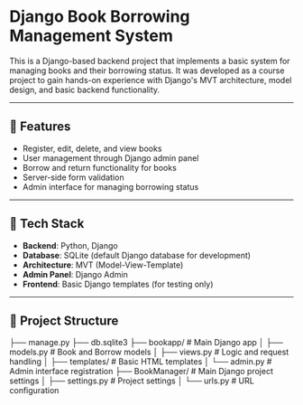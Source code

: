 # Django Book Borrowing Management System

This is a Django-based backend project that implements a basic system for managing books and their borrowing status. It was developed as a course project to gain hands-on experience with Django's MVT architecture, model design, and basic backend functionality.

---

## 🔧 Features

- Register, edit, delete, and view books
- User management through Django admin panel
- Borrow and return functionality for books
- Server-side form validation
- Admin interface for managing borrowing status

---

## 🧱 Tech Stack

- **Backend**: Python, Django
- **Database**: SQLite (default Django database for development)
- **Architecture**: MVT (Model-View-Template)
- **Admin Panel**: Django Admin
- **Frontend**: Basic Django templates (for testing only)

---

## 📂 Project Structure
├── manage.py 
├── db.sqlite3 
├── bookapp/ # Main Django app 
│ ├── models.py # Book and Borrow models 
│ ├── views.py # Logic and request handling 
│ ├── templates/ # Basic HTML templates 
│ └── admin.py # Admin interface registration 
├── BookManager/ # Main Django project settings 
│ ├── settings.py # Project settings 
│ └── urls.py # URL configuration
